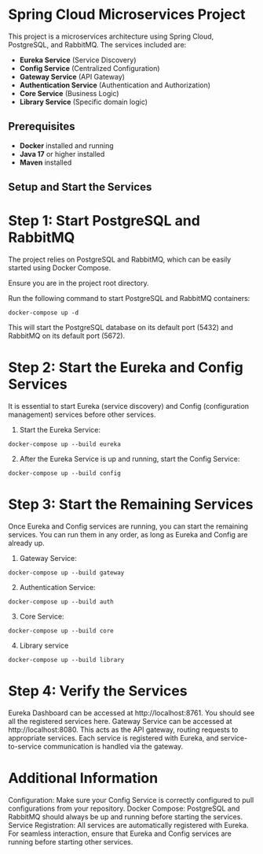 # Spring Cloud Microservices Project

This project is a microservices architecture using Spring Cloud, PostgreSQL, and RabbitMQ. The services included are:

- **Eureka Service** (Service Discovery)
- **Config Service** (Centralized Configuration)
- **Gateway Service** (API Gateway)
- **Authentication Service** (Authentication and Authorization)
- **Core Service** (Business Logic)
- **Library Service** (Specific domain logic)

## Prerequisites

- **Docker** installed and running
- **Java 17** or higher installed
- **Maven** installed

## Setup and Start the Services

# Step 1: Start PostgreSQL and RabbitMQ

The project relies on PostgreSQL and RabbitMQ, which can be easily started using Docker Compose.

Ensure you are in the project root directory.

Run the following command to start PostgreSQL and RabbitMQ containers:

`docker-compose up -d`

This will start the PostgreSQL database on its default port (5432) and RabbitMQ on its default port (5672).

# Step 2: Start the Eureka and Config Services

It is essential to start Eureka (service discovery) and Config (configuration management) services before other
services.
1. Start the Eureka Service:

```
docker-compose up --build eureka
```
    
2. After the Eureka Service is up and running, start the Config Service:

```
docker-compose up --build config
```

# Step 3: Start the Remaining Services

Once Eureka and Config services are running, you can start the remaining services. You can run them in any order, as
long as Eureka and Config are already up.

1. Gateway Service:

```
docker-compose up --build gateway
```

2. Authentication Service:

```
docker-compose up --build auth
```

3. Core Service:

```
docker-compose up --build core
```

4. Library service

```
docker-compose up --build library
```

# Step 4: Verify the Services

Eureka Dashboard can be accessed at http://localhost:8761. You should see all the registered services here.
Gateway Service can be accessed at http://localhost:8080. This acts as the API gateway, routing requests to appropriate
services.
Each service is registered with Eureka, and service-to-service communication is handled via the gateway.

# Additional Information

Configuration: Make sure your Config Service is correctly configured to pull configurations from your repository.
Docker Compose: PostgreSQL and RabbitMQ should always be up and running before starting the services.
Service Registration: All services are automatically registered with Eureka. For seamless interaction, ensure that
Eureka and Config services are running before starting other services.